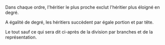 Dans chaque ordre, l'héritier le plus proche exclut l'héritier plus éloigné en degré.

A égalité de degré, les héritiers succèdent par égale portion et par tête.

Le tout sauf ce qui sera dit ci-après de la division par branches et de la représentation.
